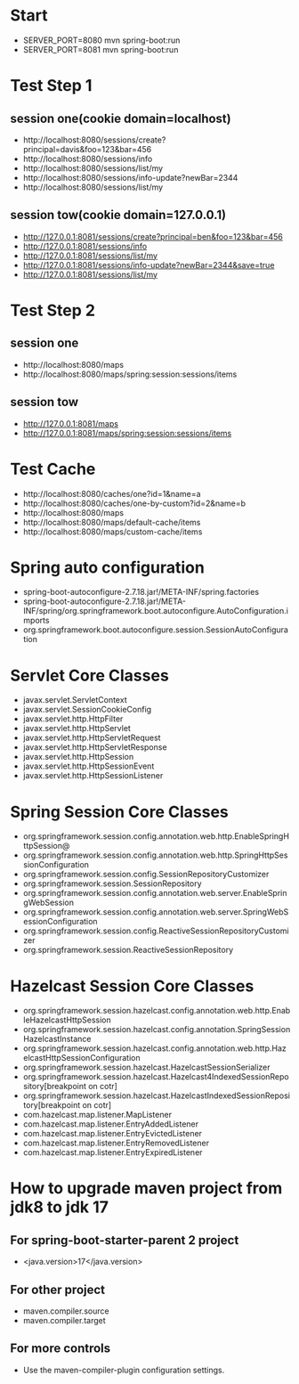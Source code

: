 # Start
- SERVER_PORT=8080 mvn spring-boot:run
- SERVER_PORT=8081 mvn spring-boot:run

# Test Step 1
## session one(cookie domain=localhost)
- http://localhost:8080/sessions/create?principal=davis&foo=123&bar=456
- http://localhost:8080/sessions/info
- http://localhost:8080/sessions/list/my
- http://localhost:8080/sessions/info-update?newBar=2344
- http://localhost:8080/sessions/list/my

## session tow(cookie domain=127.0.0.1)
- http://127.0.0.1:8081/sessions/create?principal=ben&foo=123&bar=456
- http://127.0.0.1:8081/sessions/info
- http://127.0.0.1:8081/sessions/list/my
- http://127.0.0.1:8081/sessions/info-update?newBar=2344&save=true
- http://127.0.0.1:8081/sessions/list/my

# Test Step 2
## session one
- http://localhost:8080/maps
- http://localhost:8080/maps/spring:session:sessions/items

## session tow
- http://127.0.0.1:8081/maps
- http://127.0.0.1:8081/maps/spring:session:sessions/items

# Test Cache
- http://localhost:8080/caches/one?id=1&name=a
- http://localhost:8080/caches/one-by-custom?id=2&name=b
- http://localhost:8080/maps
- http://localhost:8080/maps/default-cache/items
- http://localhost:8080/maps/custom-cache/items

# Spring auto configuration
- spring-boot-autoconfigure-2.7.18.jar!/META-INF/spring.factories
- spring-boot-autoconfigure-2.7.18.jar!/META-INF/spring/org.springframework.boot.autoconfigure.AutoConfiguration.imports
- org.springframework.boot.autoconfigure.session.SessionAutoConfiguration

# Servlet Core Classes
- javax.servlet.ServletContext
- javax.servlet.SessionCookieConfig
- javax.servlet.http.HttpFilter
- javax.servlet.http.HttpServlet
- javax.servlet.http.HttpServletRequest
- javax.servlet.http.HttpServletResponse
- javax.servlet.http.HttpSession
- javax.servlet.http.HttpSessionEvent
- javax.servlet.http.HttpSessionListener

# Spring Session Core Classes
- org.springframework.session.config.annotation.web.http.EnableSpringHttpSession@
- org.springframework.session.config.annotation.web.http.SpringHttpSessionConfiguration
- org.springframework.session.config.SessionRepositoryCustomizer
- org.springframework.session.SessionRepository
- org.springframework.session.config.annotation.web.server.EnableSpringWebSession
- org.springframework.session.config.annotation.web.server.SpringWebSessionConfiguration
- org.springframework.session.config.ReactiveSessionRepositoryCustomizer
- org.springframework.session.ReactiveSessionRepository

# Hazelcast Session Core Classes
- org.springframework.session.hazelcast.config.annotation.web.http.EnableHazelcastHttpSession
- org.springframework.session.hazelcast.config.annotation.SpringSessionHazelcastInstance
- org.springframework.session.hazelcast.config.annotation.web.http.HazelcastHttpSessionConfiguration
- org.springframework.session.hazelcast.HazelcastSessionSerializer
- org.springframework.session.hazelcast.Hazelcast4IndexedSessionRepository[breakpoint on cotr]
- org.springframework.session.hazelcast.HazelcastIndexedSessionRepository[breakpoint on cotr]
- com.hazelcast.map.listener.MapListener
- com.hazelcast.map.listener.EntryAddedListener
- com.hazelcast.map.listener.EntryEvictedListener
- com.hazelcast.map.listener.EntryRemovedListener
- com.hazelcast.map.listener.EntryExpiredListener

# How to upgrade maven project from jdk8 to jdk 17
## For spring-boot-starter-parent 2 project
- <java.version>17</java.version>
## For other project
- maven.compiler.source
- maven.compiler.target
## For more controls
- Use the maven-compiler-plugin configuration settings.